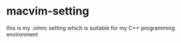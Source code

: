 macvim-setting
==============

this is my .vimrc setting which is suitable for my C++ programming environment
